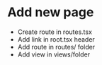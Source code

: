 # Add new page

- Create route in routes.tsx
- Add link in root.tsx header
- Add route in routes/ folder
- Add view in views/folder